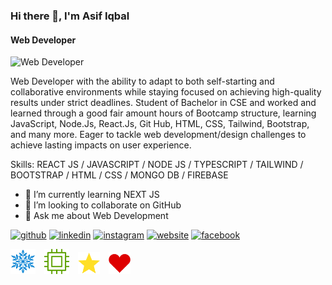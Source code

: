 ### Hi there 👋, I'm Asif Iqbal
#### Web Developer
![Web Developer](https://media-exp1.licdn.com/dms/image/C5616AQF5oCMw4AKWIw/profile-displaybackgroundimage-shrink_350_1400/0/1664225439209?e=1671667200&v=beta&t=lPcRRlr499QX3UV256W2qYWxU7n3aiCbnr5exoiotQ0)

Web Developer with the ability to adapt to both self-starting and collaborative environments while staying focused on achieving high-quality results under strict deadlines. Student of Bachelor in CSE and worked and learned through a good fair amount hours of Bootcamp structure, learning JavaScript, Node.Js, React.Js, Git Hub, HTML, CSS, Tailwind, Bootstrap, and many more. Eager to tackle web development/design challenges to achieve lasting impacts on user experience.


Skills:  REACT JS / JAVASCRIPT / NODE JS / TYPESCRIPT / TAILWIND / BOOTSTRAP / HTML / CSS / MONGO DB / FIREBASE

- 🌱 I’m currently learning NEXT JS 
- 👯 I’m looking to collaborate on GitHub 
- 💬 Ask me about Web Development 


[<img src='https://cdn.jsdelivr.net/npm/simple-icons@3.0.1/icons/github.svg' alt='github' height='40'>](https://github.com/https://github.com/md-asif-iqbal)  [<img src='https://cdn.jsdelivr.net/npm/simple-icons@3.0.1/icons/linkedin.svg' alt='linkedin' height='40'>](https://www.linkedin.com/in/https://www.linkedin.com/in/md-asif-iqbal-652473185//)  [<img src='https://cdn.jsdelivr.net/npm/simple-icons@3.0.1/icons/instagram.svg' alt='instagram' height='40'>](https://www.instagram.com/https://www.instagram.com/asif.iqbal.404//)  [<img src='https://cdn.jsdelivr.net/npm/simple-icons@3.0.1/icons/icloud.svg' alt='website' height='40'>](https://asifs-personal-portfolio.netlify.app/)  [<img src='https://cdn.jsdelivr.net/npm/simple-icons@3.0.1/icons/facebook.svg' alt='facebook' height='40'>](https://www.facebook.com/asifiqbal2008/)  

<a href='https://archiveprogram.github.com/'><img src='https://raw.githubusercontent.com/acervenky/animated-github-badges/master/assets/acbadge.gif' width='40' height='40'></a> <a href='https://docs.github.com/en/developers'><img src='https://raw.githubusercontent.com/acervenky/animated-github-badges/master/assets/devbadge.gif' width='40' height='40'></a> <a href='https://stars.github.com/'><img src='https://raw.githubusercontent.com/acervenky/animated-github-badges/master/assets/starbadge.gif' width='35' height='35'></a> <a href='https://docs.github.com/en/github/supporting-the-open-source-community-with-github-sponsors'><img src='https://raw.githubusercontent.com/acervenky/animated-github-badges/master/assets/sponsorbadge.gif' width='35' height='35'></a> 


